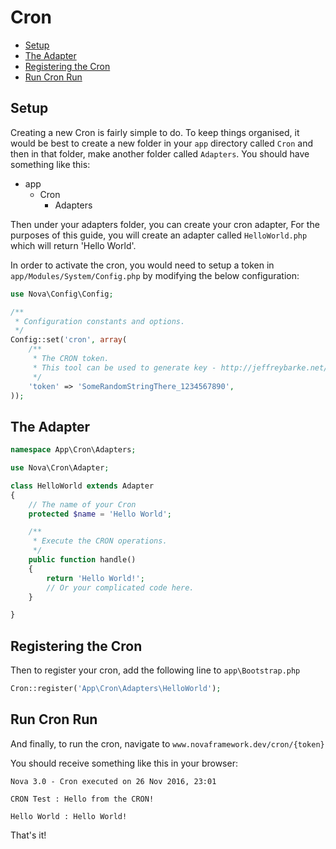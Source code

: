 # Cron

- [Setup](#setup)
- [The Adapter](#the-adapter)
- [Registering the Cron](#registering-the-cron)
- [Run Cron Run](#run-cron-run)

<a name="setup"></a>
## Setup

Creating a new Cron is fairly simple to do. To keep things organised, it would be best to create a new folder in your `app` directory called `Cron` and then in that folder, make another folder called `Adapters`. You should have something like this:

- app
    - Cron
        - Adapters

Then under your adapters folder, you can create your cron adapter, For the purposes of this guide, you will create an adapter called `HelloWorld.php` which will return 'Hello World'.

In order to activate the cron, you would need to setup a token in `app/Modules/System/Config.php` by modifying the below configuration:

```php
use Nova\Config\Config;

/**
 * Configuration constants and options.
 */
Config::set('cron', array(
    /**
     * The CRON token.
     * This tool can be used to generate key - http://jeffreybarke.net/tools/codeigniter-encryption-key-generator
     */
    'token' => 'SomeRandomStringThere_1234567890',
));
```

<a name="the-adapter"></a>
## The Adapter
```php
namespace App\Cron\Adapters;

use Nova\Cron\Adapter;

class HelloWorld extends Adapter
{
    // The name of your Cron
    protected $name = 'Hello World';

    /**
     * Execute the CRON operations.
     */
    public function handle()
    {
        return 'Hello World!';
        // Or your complicated code here.
    }

}
```

<a name="registering-the-cron"></a>
## Registering the Cron
Then to register your cron, add the following line to `app\Bootstrap.php`

```php
Cron::register('App\Cron\Adapters\HelloWorld');
```

<a name="run-cron-run"></a>
## Run Cron Run
And finally, to run the cron, navigate to `www.novaframework.dev/cron/{token}`

You should receive something like this in your browser:

```
Nova 3.0 - Cron executed on 26 Nov 2016, 23:01

CRON Test : Hello from the CRON!

Hello World : Hello World!
```

That's it!